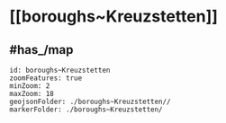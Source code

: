# [[boroughs~Kreuzstetten]] 

## #has_/map  



```leaflet
id: boroughs~Kreuzstetten
zoomFeatures: true 
minZoom: 2 
maxZoom: 18
geojsonFolder: ./boroughs~Kreuzstetten//
markerFolder: ./boroughs~Kreuzstetten/
```

